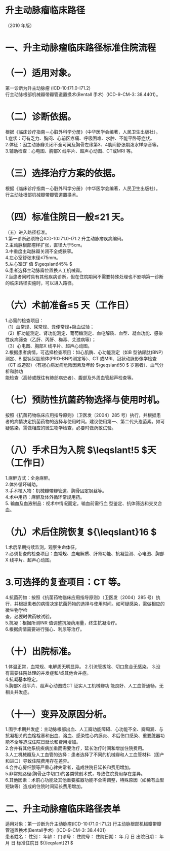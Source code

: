 # 升主动脉瘤临床路径  
（2010 年版）  
# 一、升主动脉瘤临床路径标准住院流程  
# （一）适用对象。  
第一诊断为升主动脉瘤 (ICD-10:I71.0-I71.2)  
行主动脉根部机械瓣带瓣管道置换术(Bentall 手术)（ICD-9-CM-3: 38.4401）。  
# （二）诊断依据。  
根据《临床诊疗指南－心脏外科学分册》（中华医学会编著，人民卫生出版社）。  
1.症状：可有乏力、胸闷、心前区疼痛、呼吸困难、水肿、不能平卧等症状。  
2.体征：因主动脉瓣关闭不全可闻及胸骨左缘第3、4肋间舒张期泼水样杂音等。  
3.辅助检查：心电图、胸部X 线平片、超声心动图、CT或MRI 等。  
# （三）选择治疗方案的依据。  
根据《临床诊疗指南－心脏外科学分册》（中华医学会编著，人民卫生出版社）。  
行主动脉根部机械瓣带瓣管道置换术。  
# （四）标准住院日一般≤21 天。  
（五）进入路径标准。  
1.第一诊断必须符合ICD-10:I71.0-I71.2 升主动脉瘤疾病编码。  
2.主动脉根部瘤样扩张，直径大于5cm。  
3.中重度主动脉瓣关闭不全或狭窄。  
4.左心室舒张末径≤75mm。  
5.左心室EF 值 $\geqslant\!45\% $  
6.患者选择主动脉瓣位置换人工机械瓣。  
7.当患者同时具有其他疾病诊断，但在住院期间不需要特殊处理也不影响第一诊断的临床路径实施时，可以进入路径。  
# （六）术前准备≤5 天（工作日）  
1.必需的检查项目：  
（1）血常规、尿常规、粪便常规+隐血试验；  
（2）肝功能测定、肾功能测定、葡萄糖测定、血电解质、血型、凝血功能、感染性疾病筛查（乙肝、丙肝、梅毒、艾滋病等）；  
（3）心电图、胸部X 线平片、超声心动图。  
2.根据患者病情，可选择检查项目：如心肌酶、心功能测定（如B 型钠尿肽(BNP)测定、B 型钠尿肽前体(PRO-BNP)测定等）、CT 或MRI、冠状动脉影像学检查（CT 或造影）（有冠心病发病危险因素及年龄 $\geqslant\!50 $ 岁患者）、血气分析和肺功  
能检查（高龄或既往有肺部病史者）、腹部及外周血管超声检查等。  
# （七）预防性抗菌药物选择与使用时机。  
按照《抗菌药物临床应用指导原则》（卫医发〔2004〕285 号）执行，并根据患者的病情决定抗菌药物的选择与使用时间。建议使用第一、第二代头孢菌素。如可疑感染，需做相应的微生物学检查，必要时做药敏试验。  
# （八）手术日为入院 $\leqslant\!5 $天（工作日）  
1.麻醉方式：全身麻醉。  
2.体外循环辅助。  
3.手术植入物：机械瓣带瓣管道、胸骨固定钢丝等。  
4.术中用药：麻醉及体外循环常规用药。  
5.   输血及血液制品：视术中情况而定。输血前需行血 型鉴定、抗体筛选和交叉合血。  
# （九）术后住院恢复 ${\leqslant}16 $  
1.术后早期持续监测，观察生命体征。  
2.必须复查的检查项目：血常规、血电解质、肝肾功能、抗凝监测、心电图、胸部X 线平片、超声心动图。  
# 3.可选择的复查项目：CT 等。  
4.抗菌药物：按照《抗菌药物临床应用指导原则》（卫医发〔2004〕285 号）执行，并根据患者的病情决定抗菌药物的选择与使用时间。如可疑感染，需做相应的微生物学检  
查，必要时做药敏试验。  
5.抗凝：根据所测INR 值调整抗凝药用量，终生抗凝治疗。  
6.根据病情需要进行强心、利尿等治疗。  
# （十）出院标准。  
1.体温正常，血常规、电解质无明显异。 2.引流管拔除、切口愈合无感染。 3.没有需要住院处理的并发症和/或其他合并症。  
4.抗凝基本稳定。  
5.胸部X 线平片、超声心动图或CT 证实人工机械瓣功 能良好、人工血管通畅，无相关并发症。  
# （十一）变异及原因分析。  
1.围手术期并发症：主动脉根部出血、人工瓣功能障碍、心功能不全、瓣周漏、与抗凝相关的血栓栓塞和出血、溶血、感染性心内膜炎、术后伤口感染、重要脏器功能不全等造成住院日延长和费用增加。  
2.合并有其他系统疾病加重而需要治疗，延长治疗时间和增加住院费用。  
3.人工机械瓣及人工血管的选择：患者选择了不同的机械瓣和人工血管材料（国产和进口）导致住院费用存在差异。  
4.合并心房纤颤等严重心律失常者，造成住院日延长和费用增加。  
5.非常规路径(胸骨正中切口)的各类微创术式，导致住院费用存在差异。  
6.其他因素：术前心功能及其他重要脏器功能不全需调整，特殊原因（如稀有血型短缺等）造成的住院时间延长费用增加。  
# 二、升主动脉瘤临床路径表单  
适用对象：第一诊断为升主动脉瘤(ICD-10:I71.0-I71.2)  行主动脉根部机械瓣带瓣管道置换术(Bentall手术)（ICD-9-CM-3: 38.4401）  
患者姓名：       性别：   年龄：    门诊号：       住院号：           住院日期：    年    月    日 出院日期：    年    月    日  标准住院日 ${\leqslant}21 $  
